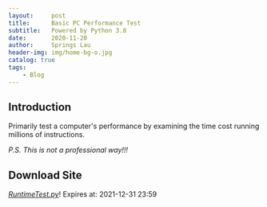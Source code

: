 ```yaml
---
layout:     post
title:      Basic PC Performance Test
subtitle:   Powered by Python 3.8
date:       2020-11-20
author:     Springs Lau
header-img: img/home-bg-o.jpg
catalog: true
tags:
    - Blog
---
```


## Introduction

Primarily test a computer's performance by examining the time cost running millions of instructions.

*P.S. This is not a professional way!!!*

## Download Site

[*RuntimeTest.py*](https://bhpan.buaa.edu.cn:443/link/65F7E6F65E7F53C86E460C89CF4BEE10)!
Expires at: 2021-12-31 23:59
